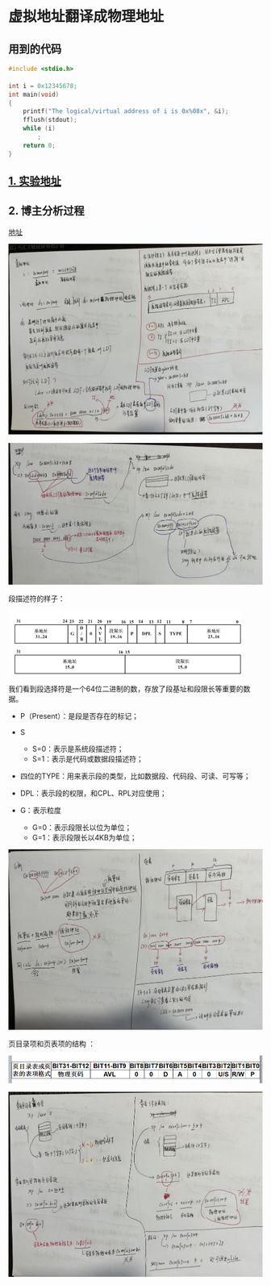# 虚拟地址翻译成物理地址

## 用到的代码

```c
#include <stdio.h>

int i = 0x12345678;
int main(void)
{
    printf("The logical/virtual address of i is 0x%08x", &i);
    fflush(stdout);
    while (i)
        ;
    return 0;
}
```

## [1. 实验地址](https://www.lanqiao.cn/courses/115/learning/?id=573&compatibility=false)

## 2. 博主分析过程

[地址](https://blog.csdn.net/leoabcd12/article/details/122268321?ops_request_misc=%257B%2522request%255Fid%2522%253A%2522171115295416800222836403%2522%252C%2522scm%2522%253A%252220140713.130102334..%2522%257D&request_id=171115295416800222836403&biz_id=0&utm_medium=distribute.pc_search_result.none-task-blog-2~all~baidu_landing_v2~default-5-122268321-null-null.142%5Ev99%5Epc_search_result_base3&utm_term=%E5%93%88%E5%B7%A5%E5%A4%A7%E6%93%8D%E4%BD%9C%E7%B3%BB%E7%BB%9F%E6%9D%8E%E6%B2%BB%E5%86%9B%E5%AE%9E%E9%AA%8C&spm=1018.2226.3001.4187)

![IMG_2513](虚拟地址翻译成物理地址.assets/IMG_2513.jpg) 

![IMG_2514](虚拟地址翻译成物理地址.assets/IMG_2514.jpg) 

段描述符的样子：

![段描述符](虚拟地址翻译成物理地址.assets/段描述符.png) 

 我们看到段选择符是一个64位二进制的数，存放了段基址和段限长等重要的数据。

+ P（Present）：是段是否存在的标记；
+ S
  + S=0：表示是系统段描述符；
  + S=1：表示是代码或数据段描述符；

+ 四位的TYPE：用来表示段的类型，比如数据段、代码段、可读、可写等；
+ DPL：表示段的权限，和CPL、RPL对应使用；
+ G：表示粒度
  + G=0：表示段限长以位为单位；
  + G=1：表示段限长以4KB为单位；

![IMG_2515](虚拟地址翻译成物理地址.assets/IMG_2515.jpg)

页目录项和页表项的结构 ：

![页目录项和页表的结构](虚拟地址翻译成物理地址.assets/页目录项和页表的结构.png) 

![IMG_2516](虚拟地址翻译成物理地址.assets/IMG_2516.jpg) 


